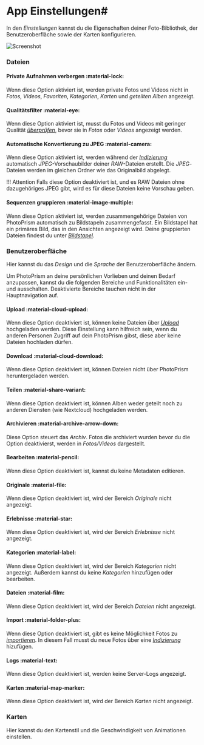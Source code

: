 # App Einstellungen#

In den *Einstellungen* kannst du die Eigenschaften deiner Foto-Bibliothek, der Benutzeroberfläche sowie der Karten konfigurieren.

![Screenshot](img/settings.png)

### Dateien ###
#### Private Aufnahmen verbergen :material-lock: ####
Wenn diese Option aktiviert ist, werden private Fotos und Videos nicht in *Fotos*, *Videos*, *Favoriten*, *Kategorien*, *Karten* und *geteilten Alben* angezeigt.

#### Qualitätsfilter :material-eye: ####
Wenn diese Option aktiviert ist, musst du Fotos und Videos mit geringer Qualität [*überprüfen*](../organize/review.md), bevor sie in *Fotos* oder *Videos* angezeigt werden.

#### Automatische Konvertierung zu JPEG :material-camera: ####
Wenn diese Option aktiviert ist, werden während der [*Indizierung*](../library/indexing.md) automatisch *JPEG*-Vorschaubilder deiner *RAW*-Dateien erstellt. Die *JPEG*-Dateien werden im gleichen Ordner wie das Originalbild abgelegt.

!!! Attention
    Falls diese Option deaktiviert ist, und es RAW Dateien ohne dazugehöriges JPEG gibt, wird es für diese Dateien keine Vorschau geben.
    
#### Sequenzen gruppieren :material-image-multiple: ####
Wenn diese Option aktiviert ist, werden zusammengehörige Dateien von PhotoPrism automatisch zu Bildstapeln zusammengefasst.
Ein Bildstapel hat ein primäres Bild, das in den Ansichten angezeigt wird. Deine gruppierten Dateien findest du unter  [*Bildstapel*](../organize/stacks.md).
    
### Benutzeroberfläche ###
Hier kannst du das *Design* und die *Sprache* der Benutzeroberfläche ändern.

Um PhotoPrism an deine persönlichen Vorlieben und deinen Bedarf anzupassen, kannst du die folgenden Bereiche und Funktionalitäten ein- und ausschalten.
Deaktivierte Bereiche tauchen nicht in der Hauptnavigation auf.

#### Upload :material-cloud-upload: ####
Wenn diese Option deaktiviert ist, können keine Dateien über [*Upload*](../library/upload.md) hochgeladen werden.
Diese Einstellung kann hilfreich sein, wenn du anderen Personen Zugriff auf dein PhotoPrism gibst, diese aber keine Dateien hochladen dürfen.

#### Download :material-cloud-download: ####
Wenn diese Option deaktiviert ist, können Dateien nicht über PhotoPrism heruntergeladen werden.

#### Teilen :material-share-variant: ####
Wenn diese Option deaktiviert ist, können Alben weder geteilt noch zu anderen Diensten (wie Nextcloud) hochgeladen werden.

#### Archivieren :material-archive-arrow-down: ####
Diese Option steuert das *Archiv*. Fotos die archiviert wurden bevor du die Option deaktivierst, werden in *Fotos/Videos* dargestellt.

#### Bearbeiten :material-pencil: ####
Wenn diese Option deaktiviert ist, kannst du keine Metadaten editieren.

#### Originale :material-file: ####
Wenn diese Option deaktiviert ist, wird der Bereich *Originale* nicht angezeigt.

#### Erlebnisse :material-star: ####
Wenn diese Option deaktiviert ist, wird der Bereich *Erlebnisse* nicht angezeigt.

#### Kategorien :material-label: ####
Wenn diese Option deaktiviert ist, wird der Bereich *Kategorien* nicht angezeigt. Außerdem kannst du keine *Kategorien* hinzufügen oder bearbeiten.

#### Dateien :material-film: ####
Wenn diese Option deaktiviert ist, wird der Bereich *Dateien* nicht angezeigt.

#### Import :material-folder-plus: ####
Wenn diese Option deaktiviert ist, gibt es keine Möglichkeit Fotos zu [*importieren*](../library/import.md). In diesem Fall musst du neue Fotos über eine [*Indizierung*](../library/indexing.md) hizufügen.

#### Logs :material-text: ####
Wenn diese Option deaktiviert ist, werden keine Server-Logs angezeigt.

#### Karten :material-map-marker: ####
Wenn diese Option deaktiviert ist, wird der Bereich *Karten* nicht angezeigt.

### Karten ####
Hier kannst du den Kartenstil und die Geschwindigkeit von Animationen einstellen.
